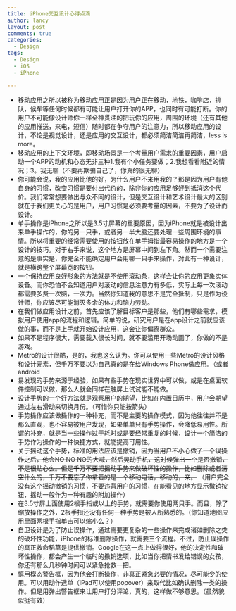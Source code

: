 ```yaml
---
title: iPhone交互设计心得点滴
author: lancy
layout: post
comments: true
categories:
  - Design
tags:
  - Design
  - iOS
  - iPhone

---
```

   * 移动应用之所以被称为移动应用正是因为用户正在移动，地铁，咖啡店，排队，候车等任何时候都有可能让用户打开你的APP，也同时有可能打断。你的用户不可能像设计师你一样全神贯注的把玩你的应用，周围的环境（还有其他的应用推送，来电，短信）随时都在争夺用户的注意力，所以移动应用的设计，不论是视觉设计，还是应用的交互设计，都必须简洁简洁再简洁，less is more。
   * 移动应用的上下文环境，即移动场景是一个考量用户需求的重要因素，用户启动一个APP的动机和心态无非三种1.我有个小任务要做；2.我想看看附近的情况；3。我无聊（不要再欺骗自己了，你真的很无聊）
   * 你可能会说，我的应用比他的好，为什么用户不来用我的？那是因为用户有他自身的习惯，改变习惯是要付出代价的，除非你的应用足够好到抵消这个代价。我们常常想要做出与众不同的设计，但是交互设计和艺术设计最大的区别就在于我们更关心的是用户，用户习惯是必须要考量的因素，不要为了设计而设计。
   * 单手操作是iPhone之所以是3.5寸屏幕的重要原因，因为iPhone就是被设计出来单手操作的，你的另一只手，或者另一半大脑还要处理一些周围环境的事情。所以将重要的经常需要使用的按钮放在单手拇指最容易操作的地方是一个设计的技巧。对于右手来说，这个地方是屏幕中间到左下角。然而一个需要注意的是事实是，你完全不能确定用户会用哪一只手来操作，对此有一种设计，就是横跨整个屏幕宽的按钮。
   * 一个保持应用良好形象的方法就是不使用滚动条，这样会让你的应用更象实体设备。而你恐怕不会知道用户对滚动的信息注意力有多低，实际上每一次滚动都需要多费一次脑，一次力。当然你知道我的意思不是完全抵制，只是作为设计师，你应该尽可能消灭多余的体力和脑力劳动。
   * 在我们做应用设计之前，首先应该了解目标客户是那些，他们有哪些需求，模拟用户使用app的流程和逻辑。简单的说，研究用户是在app设计之前就应该做的事，而不是上手就开始设计应用，这会让你偏离群众。
   * 如果不是程序很大，需要载入很长时间，就不要滥用开场动画了，你做的不是游戏。
   * Metro的设计很酷，是的，我也这么认为。你可以使用一些Metro的设计风格和设计元素，但千万不要以为自己真的是在给Windows Phone做应用。（或者android
   * 易发现的手势来源于经验，如果有些手势在现实世界中可以做，或是在桌面软件控制可以做，那么人就会同样在触屏上试试能不能做。
   * 设计手势的一个好方法就是观察用户的期望，比如在内置日历中，用户会期望通过左右滑动来切换月份。（可惜你只能按箭头）
   * 手势操作应该做操作的一种补充，而不是主要的操作模式，因为他往往并不是那么直观，也不容易被用户发现，如果单单只有手势操作，会降低易用性。所谓的补充，就是当一些操作过于耗时或是要经常重复的时候，设计一个简洁的手势作为操作的一种快捷方式，就能提高可用性。
   * 关于摇动这个手势，标准的用法应该是撤销，~~因为当用户不小心做了一个误操作之后，他会NO NO NO的大喊，然后晃动手机，这时候弹出一个是否撤销，不是很贴心么。但是千万不要把摇动手势来做破坏性的操作，比如删除或者清空什么的，千万不要忘了你拿着的是一个移动电话，移动的，亲。~~ （用户完全没有这个摇动撤销的习惯，不要违背用户的习惯，在能看见的地方显示撤销按钮，摇动一般作为一种有趣的附加操作）
   * 在3.5寸屏上面使用2根手指或以上的手势，就需要你使用两只手。而且，除了缩放操作之外，2根手指还没有任何一种手势是被人所熟悉的。（你知道地图应用里面两根手指单击可以缩小么？）
   * 自卫设计是为了防止误操作，通过需要更复杂的一些操作来完成诸如删除之类的破坏性功能，iPhone的标准删除操作，就需要三个流程。不过，防止误操作的真正救命稻草是提供撤销。Google在这一点上做得很好，他的决定性和破坏性操作，都会产生一个临时的撤销选项，比如当你把情书发给错误的女孩，你还有那么几秒钟时间可以紧急抢救一把。
   * 慎用模态警告框，因为他会打断操作，非真正紧急必要的情况，尽可能少的使用。可以用动作选单（iPad可以使用popover）来取代比如确认删除一类的操作。但是用弹出警告框来让用户打分评论，真的，这样做不够意思。（虽然貌似挺有效）
